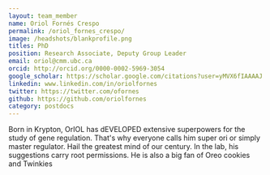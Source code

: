 ```yaml
---
layout: team_member
name: Oriol Fornés Crespo
permalink: /oriol_fornes_crespo/
image: /headshots/blankprofile.png
titles: PhD
position: Research Associate, Deputy Group Leader
email: oriol@cmm.ubc.ca
orcid: http://orcid.org/0000-0002-5969-3054
google_scholar: https://scholar.google.com/citations?user=yMVX6fIAAAAJ
linkedin: www.linkedin.com/in/oriolfornes
twitter: https://twitter.com/ofornes
github: https://github.com/oriolfornes
category: postdocs
---
```

Born in Krypton, OrIOL has dEVELOPED extensive superpowers for the study of gene regulation.  That's why everyone calls him super ori or simply master regulator. Hail the greatest mind of our century. In the lab, his suggestions carry root permissions. He is also a big fan of Oreo cookies and Twinkies